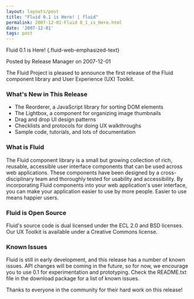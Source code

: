 ```yaml
---
layout: layouts/post
title: "Fluid 0.1 is Here! | fluid"
permalink: 2007-12-01-Fluid 0_1_is_Here.html
date: '2007-12-01'
tags: post
---
```

Fluid 0.1 is Here! {.fluid-web-emphasized-text}

Posted by Release Manager on 2007-12-01

The Fluid Project is pleased to announce the first release of the Fluid
component library and User Experience (UX) Toolkit.

### What's New in This Release

- The Reorderer, a JavaScript library for sorting DOM elements
- The Lightbox, a component for organizing image thumbnails
- Drag and drop UI design patterns
- Checklists and protocols for doing UX walkthroughs
- Sample code, tutorials, and lots of documentation

### What is Fluid

The Fluid component library is a small but growing collection of rich,
reusable, accessible user interface components that can be used across
web applications. These components have been designed by a
cross-disciplinary team and thoroughly tested for usability and
accessibility. By incorporating Fluid components into your web
application's user interface, you can make your application easier to
use by more people. Easier to use means happier users.

### Fluid is Open Source

Fluid's source code is dual licensed under the ECL 2.0 and BSD licenses.
Our UX Toolkit is available under a Creative Commons license.

### Known Issues

Fluid is still in early development, and this release has a number of
known issues. API changes will be coming in the future, so for now, we
encourage you to use 0.1 for experimentation and prototyping. Check the
README.txt file in the download package for a list of known issues.

Thanks to everyone in the community for their hard work on this release!
